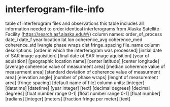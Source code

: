 # interferogram-file-info
table of interferogram files and observations 
this table includes all information needed to order identical interferograms from Alaska Satellite Facility (https://search.asf.alaska.edu/#/)
column names: order_of_process	date_i	date_f	year	location	lat	lon	coherence_avg	coherence_med	coherence_std	lvangle	phase wraps	dist	fringe_spacing	file_name
column descriptions: [order in which the interferogram was processed] [initial date of SAR image aquisition] [final date of SAR image aquisition] [year of aquisition] [geographic location name] [center latitude] [center longitude] [average coherence value of measurment area] [median coherence value of measurment area] [standard deviation of coherence value of measurment area] [elevation angle] [number of phase wraps] [lenght of measurement area] [fringe spacing] [default name of file]
column units: [integer] [datetime] [datetime] [year integer] [text] [decimal degrees] [decimal degrees] [float number range 0-1] [float number range 0-1] [float number] [radians] [integer] [meters] [fraction fringe per meter] [text]
